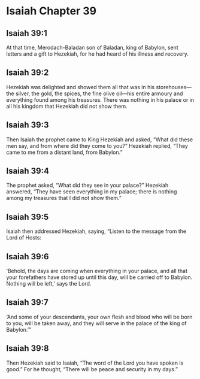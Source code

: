 # Isaiah Chapter 39

## Isaiah 39:1
At that time, Merodach-Baladan son of Baladan, king of Babylon, sent letters and a gift to Hezekiah, for he had heard of his illness and recovery.

## Isaiah 39:2
Hezekiah was delighted and showed them all that was in his storehouses—the silver, the gold, the spices, the fine olive oil—his entire armoury and everything found among his treasures. There was nothing in his palace or in all his kingdom that Hezekiah did not show them.

## Isaiah 39:3
Then Isaiah the prophet came to King Hezekiah and asked, “What did these men say, and from where did they come to you?” Hezekiah replied, “They came to me from a distant land, from Babylon.”

## Isaiah 39:4
The prophet asked, “What did they see in your palace?” Hezekiah answered, “They have seen everything in my palace; there is nothing among my treasures that I did not show them.”

## Isaiah 39:5
Isaiah then addressed Hezekiah, saying, “Listen to the message from the Lord of Hosts:

## Isaiah 39:6
‘Behold, the days are coming when everything in your palace, and all that your forefathers have stored up until this day, will be carried off to Babylon. Nothing will be left,’ says the Lord.

## Isaiah 39:7
‘And some of your descendants, your own flesh and blood who will be born to you, will be taken away, and they will serve in the palace of the king of Babylon.’”

## Isaiah 39:8
Then Hezekiah said to Isaiah, “The word of the Lord you have spoken is good.” For he thought, “There will be peace and security in my days.”
